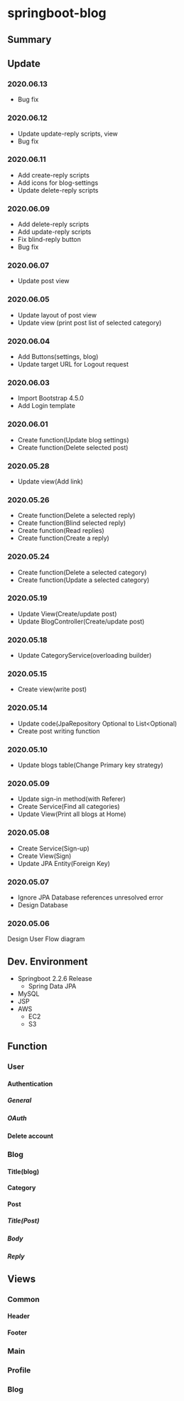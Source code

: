# springboot-blog
## Summary
## Update
### 2020.06.13
* Bug fix
### 2020.06.12
* Update update-reply scripts, view
* Bug fix
### 2020.06.11
* Add create-reply scripts
* Add icons for blog-settings
* Update delete-reply scripts
### 2020.06.09
* Add delete-reply scripts
* Add update-reply scripts
* Fix blind-reply button
* Bug fix
### 2020.06.07
* Update post view
### 2020.06.05
* Update layout of post view
* Update view (print post list of selected category)
### 2020.06.04
* Add Buttons(settings, blog)
* Update target URL for Logout request
### 2020.06.03
* Import Bootstrap 4.5.0
* Add Login template
### 2020.06.01
* Create function(Update blog settings)
* Create function(Delete selected post)
### 2020.05.28
* Update view(Add link)
### 2020.05.26
* Create function(Delete a selected reply)
* Create function(Blind selected reply)
* Create function(Read replies)
* Create function(Create a reply)
### 2020.05.24
* Create function(Delete a selected category)
* Create function(Update a selected category)
### 2020.05.19
* Update View(Create/update post)
* Update BlogController(Create/update post)
### 2020.05.18
* Update CategoryService(overloading builder)
### 2020.05.15
* Create view(write post)
### 2020.05.14
* Update code(JpaRepository Optional<List> to List<Optional)
* Create post writing function
### 2020.05.10
* Update blogs table(Change Primary key strategy)
### 2020.05.09
* Update sign-in method(with Referer)
* Create Service(Find all categories)
* Update View(Print all blogs at Home)
### 2020.05.08
* Create Service(Sign-up)
* Create View(Sign)  
* Update JPA Entity(Foreign Key)
### 2020.05.07
* Ignore JPA Database references unresolved error  
* Design Database
### 2020.05.06
Design User Flow diagram

## Dev. Environment
* Springboot 2.2.6 Release
    * Spring Data JPA
* MySQL
* JSP
* AWS
    * EC2
    * S3
## Function
### User
#### Authentication
##### General
##### OAuth
#### Delete account
### Blog
#### Title(blog)
#### Category
#### Post
##### Title(Post)
##### Body
##### Reply
## Views
### Common
#### Header
#### Footer
### Main
### Profile
### Blog
